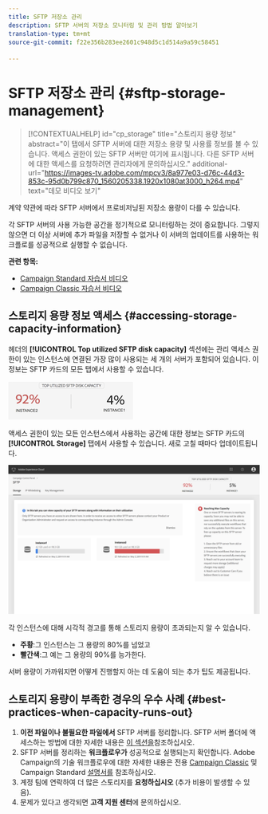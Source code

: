 ```yaml
---
title: SFTP 저장소 관리
description: SFTP 서버의 저장소 모니터링 및 관리 방법 알아보기
translation-type: tm+mt
source-git-commit: f22e356b283ee2601c948d5c1d514a9a59c58451

---
```



# SFTP 저장소 관리 {#sftp-storage-management}

>[!CONTEXTUALHELP]
>id=&quot;cp_storage&quot;
>title=&quot;스토리지 용량 정보&quot;
>abstract=&quot;이 탭에서 SFTP 서버에 대한 저장소 용량 및 사용률 정보를 볼 수 있습니다. 액세스 권한이 있는 SFTP 서버만 여기에 표시됩니다. 다른 SFTP 서버에 대한 액세스를 요청하려면 관리자에게 문의하십시오.&quot;
>additional-url=&quot;https://images-tv.adobe.com/mpcv3/8a977e03-d76c-44d3-853c-95d0b799c870_1560205338.1920x1080at3000_h264.mp4&quot; text=&quot;데모 비디오 보기&quot;

계약 약관에 따라 SFTP 서버에서 프로비저닝된 저장소 용량이 다를 수 있습니다.

각 SFTP 서버의 사용 가능한 공간을 정기적으로 모니터링하는 것이 중요합니다. 그렇지 않으면 더 이상 서버에 추가 파일을 저장할 수 없거나 이 서버의 업데이트를 사용하는 워크플로를 성공적으로 실행할 수 없습니다.

**관련 항목:**

* [Campaign Standard 자습서 비디오](https://docs.adobe.com/content/help/en/campaign-learn/campaign-standard-tutorials/administrating/control-panel/monitoring-server-capacity-whitelisting-adding-ssh-key.html)
* [Campaign Classic 자습서 비디오](https://docs.adobe.com/content/help/en/campaign-learn/campaign-classic-tutorials/administrating/control-panel-acc/managing-sftp-servers.html)

## 스토리지 용량 정보 액세스 {#accessing-storage-capacity-information}

헤더의 **[!UICONTROL Top utilized SFTP disk capacity]** 섹션에는 관리 액세스 권한이 있는 인스턴스에 연결된 가장 많이 사용되는 세 개의 서버가 포함되어 있습니다. 이 정보는 SFTP 카드의 모든 탭에서 사용할 수 있습니다.

![](assets/control_panel_topspace.png)

액세스 권한이 있는 모든 인스턴스에서 사용하는 공간에 대한 정보는 SFTP 카드의 **[!UICONTROL Storage]** 탭에서 사용할 수 있습니다. 새로 고칠 때마다 업데이트됩니다.

![](assets/control_panel_space.png)

각 인스턴스에 대해 시각적 경고를 통해 스토리지 용량이 초과되는지 알 수 있습니다.

* **주황**:그 인스턴스는 그 용량의 80%를 넘었고
* **빨간색**:그 예는 그 용량의 90%를 능가한다.

서버 용량이 가까워지면 어떻게 진행할지 아는 데 도움이 되는 추가 팁도 제공됩니다.

## 스토리지 용량이 부족한 경우의 우수 사례 {#best-practices-when-capacity-runs-out}

1. **이전 파일이나 불필요한 파일에서** SFTP 서버를 정리합니다. SFTP 서버 폴더에 액세스하는 방법에 대한 자세한 내용은 [이 섹션을](../../sftp/using/logging-into-sftp-server.md)참조하십시오.
1. SFTP 서버를 정리하는 **워크플로우가** 성공적으로 실행되는지 확인합니다. Adobe Campaign의 기술 워크플로우에 대한 자세한 내용은 전용 [Campaign Classic](https://docs.campaign.adobe.com/doc/AC/en/WKF__General_operation_Building_a_workflow.html#Technical_workflows) 및 Campaign Standard [설명서를](https://helpx.adobe.com/campaign/standard/administration/using/technical-workflows.html) 참조하십시오.
1. 계정 팀에 연락하여 더 많은 스토리지를 **요청하십시오** (추가 비용이 발생할 수 있음).
1. 문제가 있다고 생각되면 **고객 지원 센터**&#x200B;에 문의하십시오.
